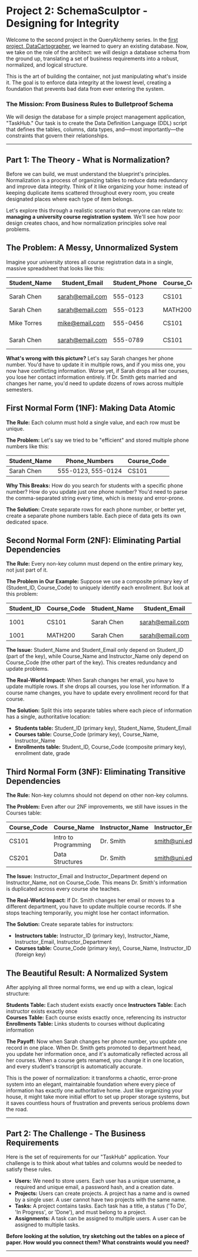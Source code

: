 # Project 2: SchemaSculptor - Designing for Integrity

Welcome to the second project in the QueryAlchemy series. In the [first project, DataCartographer](./DataCartographer/), we learned to query an existing database. Now, we take on the role of the architect: we will design a database schema from the ground up, translating a set of business requirements into a robust, normalized, and logical structure.

This is the art of building the container, not just manipulating what's inside it. The goal is to enforce data integrity at the lowest level, creating a foundation that prevents bad data from ever entering the system.

### The Mission: From Business Rules to Bulletproof Schema

We will design the database for a simple project management application, "TaskHub." Our task is to create the Data Definition Language (DDL) script that defines the tables, columns, data types, and—most importantly—the constraints that govern their relationships.

---

## Part 1: The Theory - What is Normalization?

Before we can build, we must understand the blueprint's principles. Normalization is a process of organizing tables to reduce data redundancy and improve data integrity. Think of it like organizing your home: instead of keeping duplicate items scattered throughout every room, you create designated places where each type of item belongs.

Let's explore this through a realistic scenario that everyone can relate to: **managing a university course registration system**. We'll see how poor design creates chaos, and how normalization principles solve real problems.

## The Problem: A Messy, Unnormalized System

Imagine your university stores all course registration data in a single, massive spreadsheet that looks like this:

| Student_Name | Student_Email   | Student_Phone | Course_Code | Course_Name          | Instructor_Name | Instructor_Email | Credits | Semester    |
| ------------ | --------------- | ------------- | ----------- | -------------------- | --------------- | ---------------- | ------- | ----------- |
| Sarah Chen   | sarah@email.com | 555-0123      | CS101       | Intro to Programming | Dr. Smith       | smith@uni.edu    | 3       | Fall 2024   |
| Sarah Chen   | sarah@email.com | 555-0123      | MATH200     | Calculus II          | Prof. Johnson   | johnson@uni.edu  | 4       | Fall 2024   |
| Mike Torres  | mike@email.com  | 555-0456      | CS101       | Intro to Programming | Dr. Smith       | smith@uni.edu    | 3       | Fall 2024   |
| Sarah Chen   | sarah@email.com | 555-0789      | CS101       | Intro to Programming | Dr. Smith       | smith@uni.edu    | 3       | Spring 2025 |

**What's wrong with this picture?** Let's say Sarah changes her phone number. You'd have to update it in multiple rows, and if you miss one, you now have conflicting information. Worse yet, if Sarah drops all her courses, you lose her contact information entirely. If Dr. Smith gets married and changes her name, you'd need to update dozens of rows across multiple semesters.

## First Normal Form (1NF): Making Data Atomic

**The Rule:** Each column must hold a single value, and each row must be unique.

**The Problem:** Let's say we tried to be "efficient" and stored multiple phone numbers like this:

| Student_Name | Phone_Numbers      | Course_Code |
| ------------ | ------------------ | ----------- |
| Sarah Chen   | 555-0123, 555-0124 | CS101       |

**Why This Breaks:** How do you search for students with a specific phone number? How do you update just one phone number? You'd need to parse the comma-separated string every time, which is messy and error-prone.

**The Solution:** Create separate rows for each phone number, or better yet, create a separate phone numbers table. Each piece of data gets its own dedicated space.

## Second Normal Form (2NF): Eliminating Partial Dependencies

**The Rule:** Every non-key column must depend on the entire primary key, not just part of it.

**The Problem in Our Example:** Suppose we use a composite primary key of (Student_ID, Course_Code) to uniquely identify each enrollment. But look at this problem:

| Student_ID | Course_Code | Student_Name | Student_Email   | Course_Name          | Instructor_Name |
| ---------- | ----------- | ------------ | --------------- | -------------------- | --------------- |
| 1001       | CS101       | Sarah Chen   | sarah@email.com | Intro to Programming | Dr. Smith       |
| 1001       | MATH200     | Sarah Chen   | sarah@email.com | Calculus II          | Prof. Johnson   |

**The Issue:** Student_Name and Student_Email only depend on Student_ID (part of the key), while Course_Name and Instructor_Name only depend on Course_Code (the other part of the key). This creates redundancy and update problems.

**The Real-World Impact:** When Sarah changes her email, you have to update multiple rows. If she drops all courses, you lose her information. If a course name changes, you have to update every enrollment record for that course.

**The Solution:** Split this into separate tables where each piece of information has a single, authoritative location:

- **Students table:** Student_ID (primary key), Student_Name, Student_Email
- **Courses table:** Course_Code (primary key), Course_Name, Instructor_Name
- **Enrollments table:** Student_ID, Course_Code (composite primary key), enrollment date, grade

## Third Normal Form (3NF): Eliminating Transitive Dependencies

**The Rule:** Non-key columns should not depend on other non-key columns.

**The Problem:** Even after our 2NF improvements, we still have issues in the Courses table:

| Course_Code | Course_Name          | Instructor_Name | Instructor_Email | Instructor_Department |
| ----------- | -------------------- | --------------- | ---------------- | --------------------- |
| CS101       | Intro to Programming | Dr. Smith       | smith@uni.edu    | Computer Science      |
| CS201       | Data Structures      | Dr. Smith       | smith@uni.edu    | Computer Science      |

**The Issue:** Instructor_Email and Instructor_Department depend on Instructor_Name, not on Course_Code. This means Dr. Smith's information is duplicated across every course she teaches.

**The Real-World Impact:** If Dr. Smith changes her email or moves to a different department, you have to update multiple course records. If she stops teaching temporarily, you might lose her contact information.

**The Solution:** Create separate tables for instructors:

- **Instructors table:** Instructor_ID (primary key), Instructor_Name, Instructor_Email, Instructor_Department
- **Courses table:** Course_Code (primary key), Course_Name, Instructor_ID (foreign key)

## The Beautiful Result: A Normalized System

After applying all three normal forms, we end up with a clean, logical structure:

**Students Table:** Each student exists exactly once **Instructors Table:** Each instructor exists exactly once  
**Courses Table:** Each course exists exactly once, referencing its instructor **Enrollments Table:** Links students to courses without duplicating information

**The Payoff:** Now when Sarah changes her phone number, you update one record in one place. When Dr. Smith gets promoted to department head, you update her information once, and it's automatically reflected across all her courses. When a course gets renamed, you change it in one location, and every student's transcript is automatically accurate.

This is the power of normalization: it transforms a chaotic, error-prone system into an elegant, maintainable foundation where every piece of information has exactly one authoritative home. Just like organizing your house, it might take more initial effort to set up proper storage systems, but it saves countless hours of frustration and prevents serious problems down the road.

---

## Part 2: The Challenge - The Business Requirements

Here is the set of requirements for our "TaskHub" application. Your challenge is to think about what tables and columns would be needed to satisfy these rules.

- **Users:** We need to store users. Each user has a unique username, a required and unique email, a password hash, and a creation date.
- **Projects:** Users can create projects. A project has a name and is owned by a single user. A user cannot have two projects with the same name.
- **Tasks:** A project contains tasks. Each task has a title, a status ('To Do', 'In Progress', or 'Done'), and must belong to a project.
- **Assignments:** A task can be assigned to multiple users. A user can be assigned to multiple tasks.

**Before looking at the solution, try sketching out the tables on a piece of paper. How would you connect them? What constraints would you need?**

---
